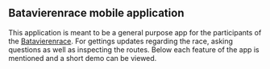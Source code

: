 
## Batavierenrace mobile application

This application is meant to be a general purpose app for the participants of the [Batavierenrace](http://batavierenrace.nl/). For gettings updates regarding the race, asking questions as well as inspecting the routes. Below each feature of the app is mentioned and a short demo can be viewed.








